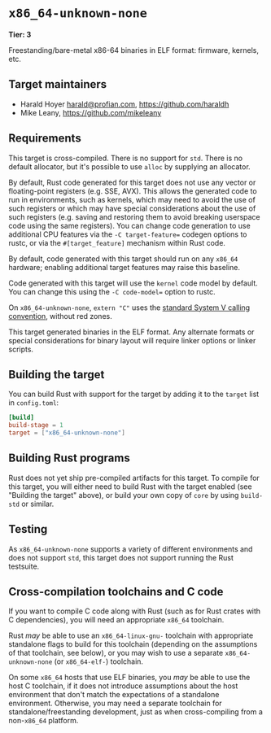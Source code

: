 # `x86_64-unknown-none`

**Tier: 3**

Freestanding/bare-metal x86-64 binaries in ELF format: firmware, kernels, etc.

## Target maintainers

- Harald Hoyer <harald@profian.com>, https://github.com/haraldh
- Mike Leany, https://github.com/mikeleany

## Requirements

This target is cross-compiled. There is no support for `std`. There is no
default allocator, but it's possible to use `alloc` by supplying an allocator.

By default, Rust code generated for this target does not use any vector or
floating-point registers (e.g. SSE, AVX). This allows the generated code to run
in environments, such as kernels, which may need to avoid the use of such
registers or which may have special considerations about the use of such
registers (e.g. saving and restoring them to avoid breaking userspace code
using the same registers). You can change code generation to use additional CPU
features via the `-C target-feature=` codegen options to rustc, or via the
`#[target_feature]` mechanism within Rust code.

By default, code generated with this target should run on any `x86_64`
hardware; enabling additional target features may raise this baseline.

Code generated with this target will use the `kernel` code model by default.
You can change this using the `-C code-model=` option to rustc.

On `x86_64-unknown-none`, `extern "C"` uses the [standard System V calling
convention](https://gitlab.com/x86-psABIs/x86-64-ABI), without red zones.

This target generated binaries in the ELF format. Any alternate formats or
special considerations for binary layout will require linker options or linker
scripts.

## Building the target

You can build Rust with support for the target by adding it to the `target`
list in `config.toml`:

```toml
[build]
build-stage = 1
target = ["x86_64-unknown-none"]
```

## Building Rust programs

Rust does not yet ship pre-compiled artifacts for this target. To compile for
this target, you will either need to build Rust with the target enabled (see
"Building the target" above), or build your own copy of `core` by using
`build-std` or similar.

## Testing

As `x86_64-unknown-none` supports a variety of different environments and does
not support `std`, this target does not support running the Rust testsuite.

## Cross-compilation toolchains and C code

If you want to compile C code along with Rust (such as for Rust crates with C
dependencies), you will need an appropriate `x86_64` toolchain.

Rust *may* be able to use an `x86_64-linux-gnu-` toolchain with appropriate
standalone flags to build for this toolchain (depending on the assumptions of
that toolchain, see below), or you may wish to use a separate
`x86_64-unknown-none` (or `x86_64-elf-`) toolchain.

On some `x86_64` hosts that use ELF binaries, you *may* be able to use the host
C toolchain, if it does not introduce assumptions about the host environment
that don't match the expectations of a standalone environment. Otherwise, you
may need a separate toolchain for standalone/freestanding development, just as
when cross-compiling from a non-`x86_64` platform.
